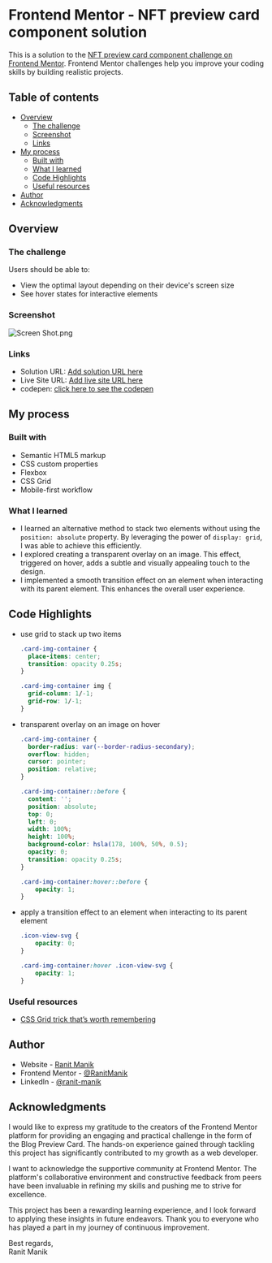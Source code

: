 # Frontend Mentor - NFT preview card component solution

This is a solution to
the [NFT preview card component challenge on Frontend Mentor](https://www.frontendmentor.io/challenges/nft-preview-card-component-SbdUL_w0U).
Frontend Mentor challenges help you improve your coding skills by building realistic projects.

## Table of contents

- [Overview](#overview)
    - [The challenge](#the-challenge)
    - [Screenshot](#screenshot)
    - [Links](#links)
- [My process](#my-process)
    - [Built with](#built-with)
    - [What I learned](#what-i-learned)
    - [Code Highlights](#code-highlights)
    - [Useful resources](#Useful-resources)
- [Author](#author)
- [Acknowledgments](#acknowledgments)

## Overview

### The challenge

Users should be able to:

- View the optimal layout depending on their device's screen size
- See hover states for interactive elements

### Screenshot

![Screen Shot.png](Screen%20Shot.png)

### Links

- Solution
  URL: [Add solution URL here](https://www.frontendmentor.io/solutions/nft-preview-card-component-using-html-css-Z0bX2RTQ2t)
- Live Site
  URL: [Add live site URL here](https://ranitmanik.github.io/frontendmentor-challenges/FrontendMentor04%E2%80%94nft-preview-card-component/index.html)
- codepen: [click here to see the codepen](https://codepen.io/RANIT-MANIK/pen/vYPNLWJ)

## My process

### Built with

- Semantic HTML5 markup
- CSS custom properties
- Flexbox
- CSS Grid
- Mobile-first workflow

### What I learned

- I learned an alternative method to stack two elements without using the `position: absolute` property. By leveraging
  the power of `display: grid`, I was able to achieve this efficiently.
- I explored creating a transparent overlay on an image. This effect, triggered on hover, adds a subtle and visually
  appealing touch to the design.
- I implemented a smooth transition effect on an element when interacting with its parent element. This enhances the
  overall user experience.

## Code Highlights

- use grid to stack up two items
  ```css
  .card-img-container {
    place-items: center;
    transition: opacity 0.25s;
  }
  
  .card-img-container img {
    grid-column: 1/-1;
    grid-row: 1/-1;
  }
  ```

- transparent overlay on an image on hover
  ```css
  .card-img-container {
    border-radius: var(--border-radius-secondary);
    overflow: hidden;
    cursor: pointer;
    position: relative;
  }
  
  .card-img-container::before {
    content: '';
    position: absolute;
    top: 0;
    left: 0;
    width: 100%;
    height: 100%;
    background-color: hsla(178, 100%, 50%, 0.5);
    opacity: 0;
    transition: opacity 0.25s;
  }

  .card-img-container:hover::before {
      opacity: 1;
  }
  ```
- apply a transition effect to an element when interacting to its parent element
  ```css
  .icon-view-svg {
      opacity: 0;
  }
  
  .card-img-container:hover .icon-view-svg {
      opacity: 1;
  }
  ```

### Useful resources

- [CSS Grid trick that’s worth remembering](https://www.youtube.com/shorts/oy2iUDT0mf8)

## Author

- Website - [Ranit Manik](https://ranitmanik.github.io/Portfolio-1.0)
- Frontend Mentor - [@RanitManik](https://www.frontendmentor.io/profile/RanitManik)
- LinkedIn - [@ranit-manik](https://www.linkedin.com/in/ranit-manik/)

## Acknowledgments

I would like to express my gratitude to the creators of the Frontend Mentor platform for providing an engaging and
practical challenge in the form of the Blog Preview Card. The hands-on experience gained through tackling this project
has significantly contributed to my growth as a web developer.

I want to acknowledge the supportive community at Frontend Mentor. The platform's collaborative environment and
constructive feedback from peers have been invaluable in refining my skills and pushing me to strive for excellence.

This project has been a rewarding learning experience, and I look forward to applying these insights in future
endeavors. Thank you to everyone who has played a part in my journey of continuous improvement.

Best regards,<br>
Ranit Manik


